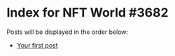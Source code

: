 # Index for NFT World #3682
Posts will be displayed in the order below:

- [Your first post](./001-first.md)


